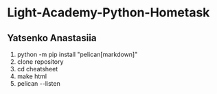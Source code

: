 # Light-Academy-Python-Hometask
## Yatsenko Anastasiia

1. python -m pip install "pelican[markdown]"
2. clone repository
3. cd cheatsheet
4. make html
5. pelican --listen
